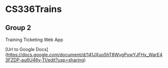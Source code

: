 # CS336Trains
## Group 2 

Training Ticketing Web App

[Url to Google Docs] (https://docs.google.com/document/d/141JXuo5hT8WvgPxwYJFHx_WarE43FZDP-au6U46y-TI/edit?usp=sharing)
